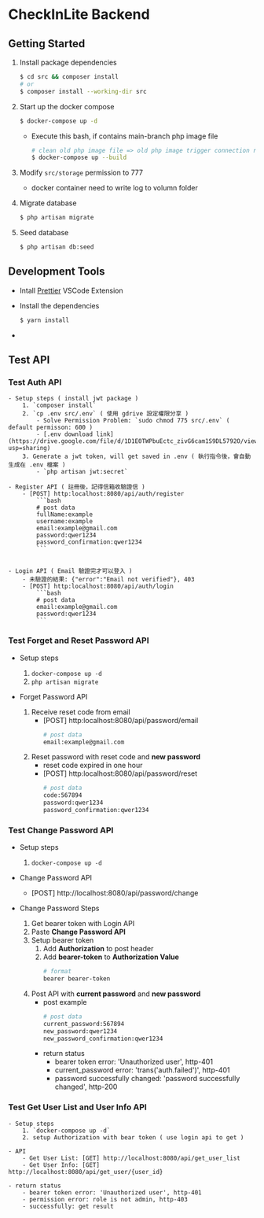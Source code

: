 # CheckInLite Backend

## Getting Started

1. Install package dependencies

   ```bash
   $ cd src && composer install
   # or
   $ composer install --working-dir src
   ```

2. Start up the docker compose

   ```bash
   $ docker-compose up -d
   ```

   - Execute this bash, if contains main-branch php image file
     ```bash
     # clean old php image file => old php image trigger connection refuse error
     $ docker-compose up --build
     ```

3. Modify `src/storage` permission to 777

   - docker container need to write log to volumn folder

4. Migrate database

   ```bash
   $ php artisan migrate
   ```

5. Seed database

   ```bash
   $ php artisan db:seed
   ```

## Development Tools
 - Intall [Prettier](https://marketplace.visualstudio.com/items?itemName=esbenp.prettier-vscode) VSCode Extension
 - Install the dependencies

   ```bash
   $ yarn install
   ```
-

## Test API

### Test Auth API

    - Setup steps ( install jwt package )
        1. `composer install`
        2. `cp .env src/.env` ( 使用 gdrive 設定權限分享 )
            - Solve Permission Problem: `sudo chmod 775 src/.env` ( default permisson: 600 )
            - [.env download link](https://drive.google.com/file/d/1D1E0TWPbuEctc_zivG6cam1S9DL5792O/view?usp=sharing)
        3. Generate a jwt token, will get saved in .env ( 執行指令後，會自動生成在 .env 檔案 )
            - `php artisan jwt:secret`

    - Register API ( 註冊後，記得信箱收驗證信 )
        - [POST] http:localhost:8080/api/auth/register
            ```bash
            # post data
            fullName:example
            username:example
            email:example@gmail.com
            password:qwer1234
            password_confirmation:qwer1234
            ```


    - Login API ( Email 驗證完才可以登入 )
        - 未驗證的結果: {"error":"Email not verified"}, 403
        - [POST] http:localhost:8080/api/auth/login
            ```bash
            # post data
            email:example@gmail.com
            password:qwer1234
            ```

### Test Forget and Reset Password API

   - Setup steps

     1. `docker-compose up -d`
     2. `php artisan migrate`

   - Forget Password API
     1. Receive reset code from email
        - [POST] http:localhost:8080/api/password/email
          ```bash
          # post data
          email:example@gmail.com
          ```
     2. Reset password with reset code and **new password**
        - reset code expired in one hour
        - [POST] http:localhost:8080/api/password/reset
          ```bash
          # post data
          code:567894
          password:qwer1234
          password_confirmation:qwer1234
          ```

### Test Change Password API

   - Setup steps

     1. `docker-compose up -d`

   - Change Password API

     - [POST] http://localhost:8080/api/password/change

   - Change Password Steps
     1. Get bearer token with Login API
     2. Paste **Change Password API**
     3. Setup bearer token
        1. Add **Authorization** to post header
        2. Add **bearer-token** to **Authorization Value**
           ```bash
           # format
           bearer bearer-token
           ```
     4. Post API with **current password** and **new password**
        - post example
          ```bash
          # post data
          current_password:567894
          new_password:qwer1234
          new_password_confirmation:qwer1234
          ```
        - return status
          - bearer token error: 'Unauthorized user', http-401
          - current_password error: 'trans('auth.failed')', http-401
          - password successfully changed: 'password successfully changed', http-200

### Test Get User List and User Info API
    - Setup steps
        1. `docker-compose up -d`
        2. setup Authorization with bear token ( use login api to get )

    - API
        - Get User List: [GET] http://localhost:8080/api/get_user_list
        - Get User Info: [GET] http://localhost:8080/api/get_user/{user_id}

    - return status
        - bearer token error: 'Unauthorized user', http-401
        - permission error: role is not admin, http-403
        - successfully: get result
